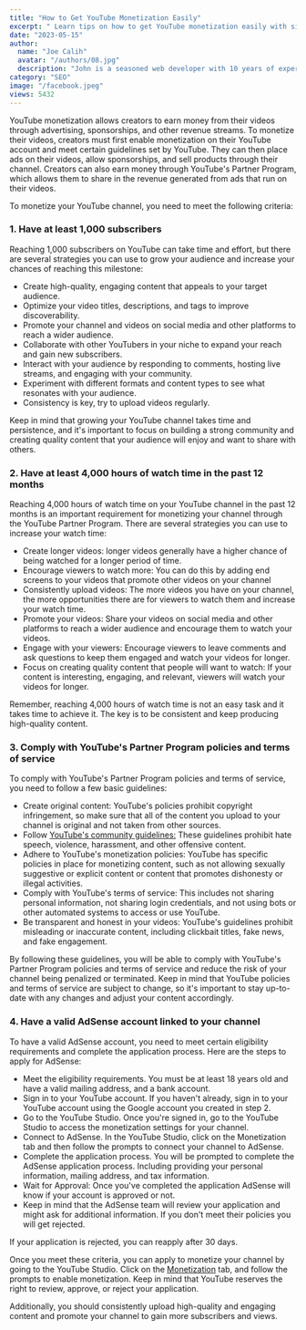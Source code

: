 ```yaml
---
title: "How to Get YouTube Monetization Easily"
excerpt: " Learn tips on how to get YouTube monetization easily with simple premium steps. Know the requirements to get monetized with a steps guide."
date: "2023-05-15"
author:
  name: "Joe Calih"
  avatar: "/authors/08.jpg"
  description: "John is a seasoned web developer with 10 years of experience in React and Next.js."
category: "SEO"
image: "/facebook.jpeg"
views: 5432
---
```



YouTube monetization allows creators to earn money from their videos through advertising, sponsorships, and other revenue streams. To monetize their videos, creators must first enable monetization on their YouTube account and meet certain guidelines set by YouTube. They can then place ads on their videos, allow sponsorships, and sell products through their channel. Creators can also earn money through YouTube's Partner Program, which allows them to share in the revenue generated from ads that run on their videos.

To monetize your YouTube channel, you need to meet the following criteria:

### 1. Have at least 1,000 subscribers

Reaching 1,000 subscribers on YouTube can take time and effort, but there are several strategies you can use to grow your audience and increase your chances of reaching this milestone:

-   Create high-quality, engaging content that appeals to your target audience.
-   Optimize your video titles, descriptions, and tags to improve discoverability.
-   Promote your channel and videos on social media and other platforms to reach a wider audience.
-   Collaborate with other YouTubers in your niche to expand your reach and gain new subscribers.
-   Interact with your audience by responding to comments, hosting live streams, and engaging with your community.
-   Experiment with different formats and content types to see what resonates with your audience.
-   Consistency is key, try to upload videos regularly.

Keep in mind that growing your YouTube channel takes time and persistence, and it's important to focus on building a strong community and creating quality content that your audience will enjoy and want to share with others.

### 2. Have at least 4,000 hours of watch time in the past 12 months

Reaching 4,000 hours of watch time on your YouTube channel in the past 12 months is an important requirement for monetizing your channel through the YouTube Partner Program. There are several strategies you can use to increase your watch time:

-   Create longer videos: longer videos generally have a higher chance of being watched for a longer period of time.
-   Encourage viewers to watch more: You can do this by adding end screens to your videos that promote other videos on your channel
-   Consistently upload videos: The more videos you have on your channel, the more opportunities there are for viewers to watch them and increase your watch time.
-   Promote your videos: Share your videos on social media and other platforms to reach a wider audience and encourage them to watch your videos.
-   Engage with your viewers: Encourage viewers to leave comments and ask questions to keep them engaged and watch your videos for longer.
-   Focus on creating quality content that people will want to watch: If your content is interesting, engaging, and relevant, viewers will watch your videos for longer.

Remember, reaching 4,000 hours of watch time is not an easy task and it takes time to achieve it. The key is to be consistent and keep producing high-quality content.

### 3. Comply with YouTube's Partner Program policies and terms of service

To comply with YouTube's Partner Program policies and terms of service, you need to follow a few basic guidelines:

-   Create original content: YouTube's policies prohibit copyright infringement, so make sure that all of the content you upload to your channel is original and not taken from other sources.
-   Follow [YouTube's community guidelines:](https://support.google.com/youtube/answer/9288567?hl=en#:~:text=Our%20Community%20Guidelines%20aim%20to,content%20gets%20an%20EDSA%20exception.) These guidelines prohibit hate speech, violence, harassment, and other offensive content.
-   Adhere to YouTube's monetization policies: YouTube has specific policies in place for monetizing content, such as not allowing sexually suggestive or explicit content or content that promotes dishonesty or illegal activities.
-   Comply with YouTube's terms of service: This includes not sharing personal information, not sharing login credentials, and not using bots or other automated systems to access or use YouTube.
-   Be transparent and honest in your videos: YouTube's guidelines prohibit misleading or inaccurate content, including clickbait titles, fake news, and fake engagement.

By following these guidelines, you will be able to comply with YouTube's Partner Program policies and terms of service and reduce the risk of your channel being penalized or terminated. Keep in mind that YouTube policies and terms of service are subject to change, so it's important to stay up-to-date with any changes and adjust your content accordingly.

### 4. Have a valid AdSense account linked to your channel

To have a valid AdSense account, you need to meet certain eligibility requirements and complete the application process. Here are the steps to apply for AdSense:

-   Meet the eligibility requirements. You must be at least 18 years old and have a valid mailing address, and a bank account.
-   Sign in to your YouTube account. If you haven't already, sign in to your YouTube account using the Google account you created in step 2.
-   Go to the YouTube Studio. Once you're signed in, go to the YouTube Studio to access the monetization settings for your channel.
-   Connect to AdSense. In the YouTube Studio, click on the Monetization tab and then follow the prompts to connect your channel to AdSense.
-   Complete the application process. You will be prompted to complete the AdSense application process. Including providing your personal information, mailing address, and tax information.
-   Wait for Approval: Once you've completed the application AdSense will know if your account is approved or not.
-   Keep in mind that the AdSense team will review your application and might ask for additional information. If you don't meet their policies you will get rejected.

If your application is rejected, you can reapply after 30 days.

Once you meet these criteria, you can apply to monetize your channel by going to the YouTube Studio. Click on the [Monetization](https://joecalih.co.ke/most-blogging-mistakes-beginner-bloggers-make/) tab, and follow the prompts to enable monetization. Keep in mind that YouTube reserves the right to review, approve, or reject your application.

Additionally, you should consistently upload high-quality and engaging content and promote your channel to gain more subscribers and views.